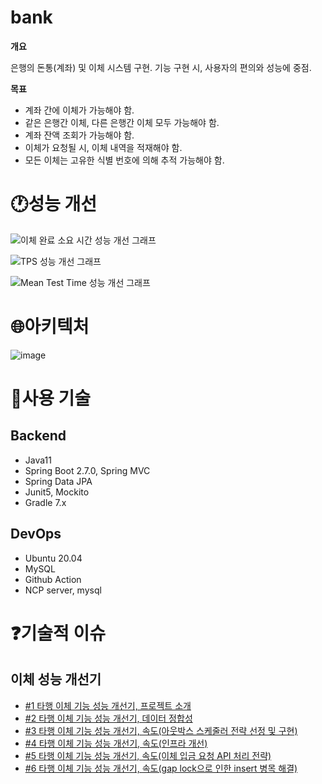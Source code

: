 # **bank**
**개요**

은행의 돈통(계좌) 및 이체 시스템 구현. 기능 구현 시, 사용자의 편의와 성능에 중점.

**목표**

- 계좌 간에 이체가 가능해야 함.
- 같은 은행간 이체, 다른 은행간 이체 모두 가능해야 함.
- 계좌 잔액 조회가 가능해야 함.
- 이체가 요청될 시, 이체 내역을 적재해야 함.
- 모든 이체는 고유한 식별 번호에 의해 추적 가능해야 함.


# **🕐성능 개선**

![이체 완료 소요 시간 성능 개선 그래프](https://user-images.githubusercontent.com/50356726/230307410-4bdad169-7e3d-447d-90f7-d126ab149f50.png)

![TPS 성능 개선 그래프](https://user-images.githubusercontent.com/50356726/230307465-d8bdaa23-fc93-4446-965d-0739ba7f68bc.png)

![Mean Test Time 성능 개선 그래프](https://user-images.githubusercontent.com/50356726/230307459-b5503b8f-b5d0-426f-a0b5-dc47f51e1157.png)

# **🌐아키텍처**

![image](https://user-images.githubusercontent.com/50356726/230811570-32674ff9-19e9-4d7c-a95d-f44a7e27f38c.png)

# **🔧사용 기술**
## Backend
- Java11
- Spring Boot 2.7.0, Spring MVC
- Spring Data JPA
- Junit5, Mockito
- Gradle 7.x

## DevOps
- Ubuntu 20.04
- MySQL
- Github Action
- NCP server, mysql

# **❓기술적 이슈**
## 이체 성능 개선기
- [#1 타행 이체 기능 성능 개선기, 프로젝트 소개](https://ujkim-game.tistory.com/90)
- [#2 타행 이체 기능 성능 개선기, 데이터 정합성](https://ujkim-game.tistory.com/91)
- [#3 타행 이체 기능 성능 개선기, 속도(아웃박스 스케줄러 전략 선정 및 구현)](https://ujkim-game.tistory.com/92)
- [#4 타행 이체 기능 성능 개선기, 속도(인프라 개선)](https://ujkim-game.tistory.com/93)
- [#5 타행 이체 기능 성능 개선기, 속도(이체 입금 요청 API 처리 전략)](https://ujkim-game.tistory.com/94)
- [#6 타행 이체 기능 성능 개선기, 속도(gap lock으로 인한 insert 병목 해결)](https://ujkim-game.tistory.com/96)
